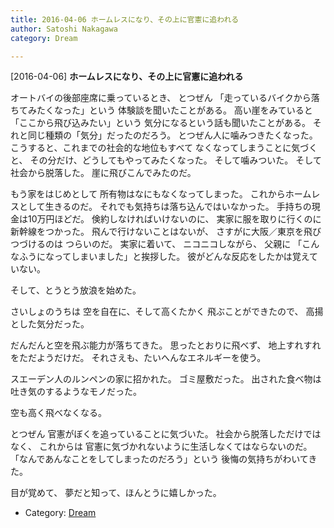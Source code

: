 ```yaml
---
title: 2016-04-06 ホームレスになり、その上に官憲に追われる
author: Satoshi Nakagawa
category: Dream

---
```


[2016-04-06] **ホームレスになり、その上に官憲に追われる** 

 オートバイの後部座席に乗っているとき、
とつぜん
「走っているバイクから落ちてみたくなった」という
体験談を聞いたことがある。
高い崖をみていると「ここから飛び込みたい」という
気分になるという話も聞いたことがある。
それと同じ種類の「気分」だったのだろう。
とつぜん人に噛みつきたくなった。
こうすると、これまでの社会的な地位もすべて
なくなってしまうことに気づくと、
その分だけ、どうしてもやってみたくなった。
そして噛みついた。
そして社会から脱落した。
崖に飛びこんでみたのだ。

<!--more-->

  もう家をはじめとして
所有物はなにもなくなってしまった。
これからホームレスとして生きるのだ。
それでも気持ちは落ち込んではいなかった。
手持ちの現金は10万円ほどだ。
倹約しなければいけないのに、
実家に服を取りに行くのに新幹線をつかった。
飛んで行けないことはないが、
さすがに大阪／東京を飛びつづけるのは
つらいのだ。
実家に着いて、
ニコニコしながら、
父親に
「こんなふうになってしまいました」と挨拶した。
彼がどんな反応をしたかは覚えていない。

 そして、とうとう放浪を始めた。

 さいしょのうちは
空を自在に、そして高くたかく
飛ぶことができたので、
高揚とした気分だった。

 だんだんと空を飛ぶ能力が落ちてきた。
思ったとおりに飛べず、
地上すれすれをただようだけだ。
それさえも、たいへんなエネルギーを使う。

 スエーデン人のルンペンの家に招かれた。
ゴミ屋敷だった。
出された食べ物は
吐き気のするようなモノだった。

 空も高く飛べなくなる。

 とつぜん
官憲がぼくを追っていることに気づいた。
社会から脱落しただけではなく、
これからは
官憲に気づかれないように生活しなくてはならないのだ。
「なんであんなことをしてしまったのだろう」という
後悔の気持ちがわいてきた。

 目が覚めて、
夢だと知って、ほんとうに嬉しかった。

- Category: [Dream](https://merapano.github.io/categories.html#Dream)

